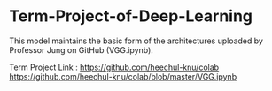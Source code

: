 # Term-Project-of-Deep-Learning

This model maintains the basic form of the architectures uploaded by Professor Jung on GitHub (VGG.ipynb).

Term Project Link : 
https://github.com/heechul-knu/colab
https://github.com/heechul-knu/colab/blob/master/VGG.ipynb
